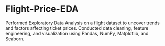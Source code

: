 # Flight-Price-EDA
Performed Exploratory Data Analysis on a flight dataset to uncover trends and factors affecting ticket prices. Conducted data cleaning, feature engineering, and visualization using Pandas, NumPy, Matplotlib, and Seaborn.

